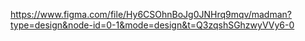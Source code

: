 https://www.figma.com/file/Hy6CSOhnBoJg0JNHrq9mqv/madman?type=design&node-id=0-1&mode=design&t=Q3zqshSGhzwyVVy6-0
